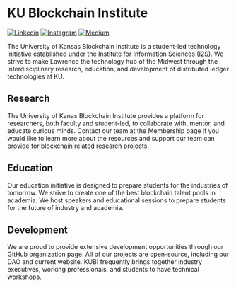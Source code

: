 # KU Blockchain Institute

[![Linkedin](https://img.shields.io/badge/LinkedIn-0077B5?style=for-the-badge&logo=linkedin&logoColor=white)](https://www.linkedin.com/company/kublockchain)   [![Instagram](https://img.shields.io/badge/-Instagram-cd486b?style=for-the-badge&logo=Instagram&logoColor=white)](https://www.instagram.com/kublockchain/)   [![Medium](https://img.shields.io/badge/-Medium-000000?style=for-the-badge&logo=Medium&logoColor=white)](https://medium.com/ku-blockchain-institute)

The University of Kansas Blockchain Institute is a student-led technology initiative established under the Institute for Information Sciences (I2S). We strive to make Lawrence the technology hub of the Midwest through the interdisciplinary research, education, and development of distributed ledger technologies at KU. 

## Research

The University of Kanas Blockchain Institute provides a platform for researchers, both faculty and student-led, to collaborate with, mentor, and educate curious minds. Contact our team at the Membership page if you would like to learn more about the resources and support our team can provide for blockchain related research projects.

## Education

Our education initiative is designed to prepare students for the industries of tomorrow. We strive to create one of the best blockchain talent pools in academia. We host speakers and educational sessions to prepare students for the future of industry and academia.

## Development

We are proud to provide extensive development opportunities through our GitHub organization page. All of our projects are open-source, including our DAO and current website. KUBI frequently brings together industry executives, working professionals, and students to have technical workshops.
